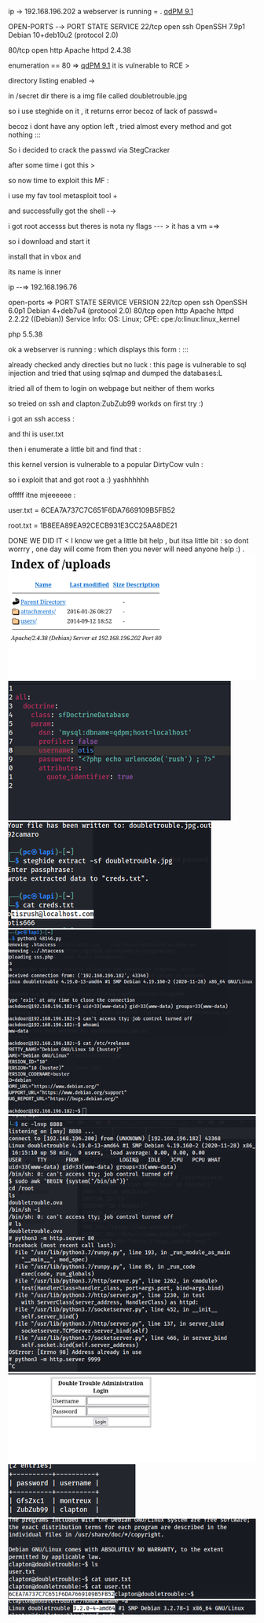 ip  → 192.168.196.202
a webserver is running =
.      [qdPM 9.1](http://qdpm.net)     




OPEN-PORTS -→ 
PORT   STATE SERVICE
22/tcp open  ssh       OpenSSH 7.9p1 Debian 10+deb10u2 (protocol 2.0)

80/tcp open  http      Apache httpd 2.4.38





enumeration ==
80 => [qdPM 9.1](http://qdpm.net)    it is vulnerable to    RCE > 


directory listing enabled → 













in /secret   dir there is a img file called doubletrouble.jpg 


so i use steghide on it , it returns error becoz of lack of passwd=    

becoz i dont have any option left , tried almost every method and got nothing :::



So i decided to crack the passwd  via       StegCracker 



after some time i got this >





so now time to exploit this MF :

i use my fav tool metasploit tool + 

and successfully got the shell -→ 







i got root accesss but theres is nota ny flags --- > it has a vm   =⇒ 




 so i download and start it 
 
 
install that in vbox and 


its name is inner

ip --=>   192.168.196.76


open-ports ⇒ 
PORT   STATE SERVICE VERSION
22/tcp open  ssh     OpenSSH 6.0p1 Debian 4+deb7u4 (protocol 2.0)
80/tcp open  http    Apache httpd 2.2.22 ((Debian))
Service Info: OS: Linux; CPE: cpe:/o:linux:linux_kernel

php 5.5.38 




ok a webserver is running : 
which displays this form : ::: 




already checked andy directies but no luck : 
this page is vulnerable to sql injection and tried that using sqlmap and dumped the databases:L 






itried all of them to login on webpage but neither of them works 

so treied on ssh and 
clapton:ZubZub99    workds on first try  :) 

i got   an ssh access : 

and thi is user.txt









then i enumerate a little  bit   and find that    : 


this kernel version is vulnerable to a popular DirtyCow vuln  : 

so i exploit that and got root  a :)  yashhhhhh

offfff     itne mjeeeeee : 



user.txt  =  6CEA7A737C7C651F6DA7669109B5FB52

root.txt =  1B8EEA89EA92CECB931E3CC25AA8DE21




DONE WE DID IT <  I know we get a little bit help     , but itsa little bit  :  so   dont worrry         , one day will  come from then you never  will need anyone help :) .
![unnamed_aa2f0903c8a04cb5bd52d1dcf2fa96fb](unnamed_aa2f0903c8a04cb5bd52d1dcf2fa96fb.png)
![unnamed_c3cce8428ac64706a4233ddc2f1612fd](unnamed_c3cce8428ac64706a4233ddc2f1612fd.png)
![unnamed_09d837edca1b4cb382dcbf6794bfaf74](unnamed_09d837edca1b4cb382dcbf6794bfaf74.png)
![unnamed_4d6e117a930d4fee9887b62b37a91e16](unnamed_4d6e117a930d4fee9887b62b37a91e16.png)
![unnamed_07bf84a734484fae9b8677f0a47b9c59](unnamed_07bf84a734484fae9b8677f0a47b9c59.png)
![unnamed_ad8b123fee784ac59a9958541372649b](unnamed_ad8b123fee784ac59a9958541372649b.png)
![unnamed_7e391be7686a4139853941160313dab1](unnamed_7e391be7686a4139853941160313dab1.png)
![unnamed_68e2b48014d147d49f39d33fb2008db6](unnamed_68e2b48014d147d49f39d33fb2008db6.png)
![unnamed_c6ba04e173ef426bbb303d885eb538e4](unnamed_c6ba04e173ef426bbb303d885eb538e4.png)
